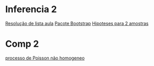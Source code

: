 # Inferencia 2

[Resolução de lista aula](Lista_comp_aula.html)
[Pacote Bootstrap](lista_bootstrap.html)
[Hipoteses para 2 amostras](lista_comp_4.html)

# Comp 2

[processo de Poisson não homogeneo](nhpp_GustavoA.html)
